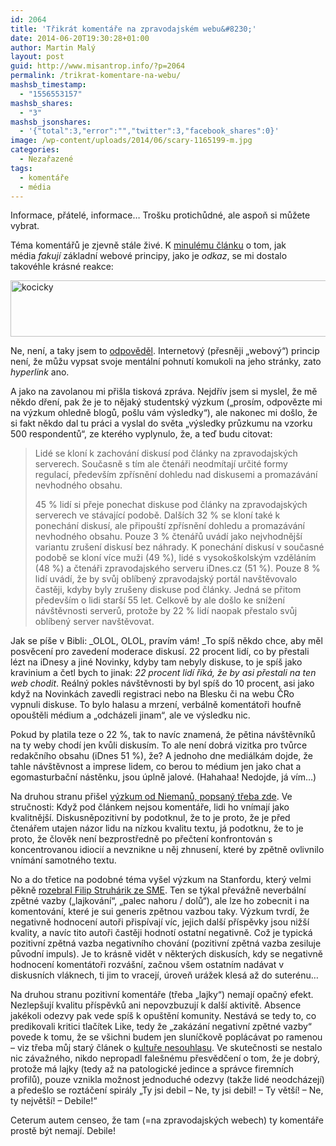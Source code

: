 ```yaml
---
id: 2064
title: 'Třikrát komentáře na zpravodajském webu&#8230;'
date: 2014-06-20T19:30:28+01:00
author: Martin Malý
layout: post
guid: http://www.misantrop.info/?p=2064
permalink: /trikrat-komentare-na-webu/
mashsb_timestamp:
  - "1556553157"
mashsb_shares:
  - "3"
mashsb_jsonshares:
  - '{"total":3,"error":"","twitter":3,"facebook_shares":0}'
image: /wp-content/uploads/2014/06/scary-1165199-m.jpg
categories:
  - Nezařazené
tags:
  - komentáře
  - média
---
```

Informace, přátelé, informace&#8230; Trošku protichůdné, ale aspoň si můžete vybrat.

<!--more-->

Téma komentářů je zjevně stále živé. K [minulému článku](http://www.misantrop.info/online-media-a-odkazy-kapitola-68/ "Online média a odkazy, kapitola 68") o tom, jak média _fakují_ základní webové principy, jako je _odkaz_, se mi dostalo takovéhle krásné reakce:

[<img class="aligncenter size-full wp-image-2065" src="http://www.misantrop.info/wp-content/uploads/2014/06/kocicky.png" alt="kocicky" width="577" height="90" srcset="https://www.misantrop.info/wp-content/uploads/2014/06/kocicky.png 577w, https://www.misantrop.info/wp-content/uploads/2014/06/kocicky-200x31.png 200w, https://www.misantrop.info/wp-content/uploads/2014/06/kocicky-500x77.png 500w" sizes="(max-width: 577px) 100vw, 577px" />](http://www.misantrop.info/wp-content/uploads/2014/06/kocicky.png)

Ne, není, a taky jsem to [odpověděl](https://twitter.com/adent/status/477335417021161472). Internetový (přesněji &#8222;webový&#8220;) princip není, že můžu vypsat svoje mentální pohnutí komukoli na jeho stránky, zato _hyperlink_ ano.

A jako na zavolanou mi přišla tisková zpráva. Nejdřív jsem si myslel, že mě někdo dření, pak že je to nějaký studentský výzkum (&#8222;prosím, odpovězte mi na výzkum ohledně blogů, pošlu vám výsledky&#8220;), ale nakonec mi došlo, že si fakt někdo dal tu práci a vyslal do světa &#8222;výsledky průzkumu na vzorku 500 respondentů&#8220;, ze kterého vyplynulo, že, a teď budu citovat:

> Lidé se kloní k zachování diskusí pod články na zpravodajských serverech. Současně s tím ale čtenáři neodmítají určité formy regulací, především zpřísnění dohledu nad diskusemi a promazávání nevhodného obsahu.
> 
> 45 % lidí si přeje ponechat diskuse pod články na zpravodajských serverech ve stávající podobě. Dalších 32 % se kloní také k ponechání diskusí, ale připouští zpřísnění dohledu a promazávání nevhodného obsahu. Pouze 3 % čtenářů uvádí jako nejvhodnější variantu zrušení diskusí bez náhrady. K ponechání diskusí v současné podobě se kloní více muži (49 %), lidé s vysokoškolským vzděláním (48 %) a čtenáři zpravodajského serveru iDnes.cz (51 %). Pouze 8 % lidí uvádí, že by svůj oblíbený zpravodajský portál navštěvovalo častěji, kdyby byly zrušeny diskuse pod články. Jedná se přitom především o lidi starší 55 let. Celkově by ale došlo ke snížení návštěvnosti serverů, protože by 22 % lidí naopak přestalo svůj oblíbený server navštěvovat.

Jak se píše v Bibli: _OLOL, OLOL, pravím vám! _To spíš někdo chce, aby měl posvěcení pro zavedení moderace diskusí. 22 procent lidí, co by přestali lézt na iDnesy a jiné Novinky, kdyby tam nebyly diskuse, to je spíš jako kravinium a četl bych to jinak: _22 procent lidí říká, že by asi přestali na ten web chodit_. Reálný pokles návštěvnosti by byl spíš do 10 procent, asi jako když na Novinkách zavedli registraci nebo na Blesku či na webu ČRo vypnuli diskuse. To bylo halasu a mrzení, verbálně komentátoři houfně opouštěli médium a &#8222;odcházeli jinam&#8220;, ale ve výsledku nic.

Pokud by platila teze o 22 %, tak to navíc znamená, že pětina návštěvníků na ty weby chodí jen kvůli diskusím. To ale není dobrá vizitka pro tvůrce redakčního obsahu (iDnes 51 %), že? A jednoho dne mediálkám dojde, že tahle návštěvnost a imprese lidem, co berou to médium jen jako chat a egomasturbační nástěnku, jsou úplně jalové. (Hahahaa! Nedojde, já vím&#8230;)

Na druhou stranu přišel [výzkum od Niemanů, popsaný třeba zde](http://www.theatlantic.com/technology/archive/2014/06/internet-comments-and-perceptions-of-quality/371862/). Ve stručnosti: Když pod článkem nejsou komentáře, lidi ho vnímají jako kvalitnější. Diskusněpozitivní by podotknul, že to je proto, že je před čtenářem utajen názor lidu na nízkou kvalitu textu, já podotknu, že to je proto, že člověk není bezprostředně po přečtení konfrontován s koncentrovanou idiocií a nevznikne u něj zhnusení, které by zpětně ovlivnilo vnímání samotného textu.

No a do třetice na podobné téma vyšel výzkum na Stanfordu, který velmi pěkně [rozebral Filip Struhárik ze SME](http://struharik.blog.sme.sk/c/357431/chceli-by-ste-na-facebooku-tlacidlo-nepaci-sa-mi-to-len-to-nie.html). Ten se týkal převážně neverbální zpětné vazby (&#8222;lajkování&#8220;, &#8222;palec nahoru / dolů&#8220;), ale lze ho zobecnit i na komentování, které je sui generis zpětnou vazbou taky. Výzkum tvrdí, že negativně hodnocení autoři přispívají víc, jejich další příspěvky jsou nižší kvality, a navíc tito autoři častěji hodnotí ostatní negativně. Což je typická pozitivní zpětná vazba negativního chování (pozitivní zpětná vazba zesiluje původní impuls). Je to krásně vidět v některých diskusích, kdy se negativně hodnocení komentátoři rozvášní, začnou všem ostatním nadávat v diskusních vláknech, ti jim to vracejí, úroveň urážek klesá až do suterénu&#8230;

Na druhou stranu pozitivní komentáře (třeba &#8222;lajky&#8220;) nemají opačný efekt. Nezlepšují kvalitu příspěvků ani nepovzbuzují k další aktivitě. Absence jakékoli odezvy pak vede spíš k opuštění komunity. Nestává se tedy to, co predikovali kritici tlačítek Like, tedy že &#8222;zakázání negativní zpětné vazby&#8220; povede k tomu, že se všichni budem jen sluníčkově poplácávat po ramenou &#8211; viz třeba můj starý článek o [kultuře nesouhlasu](http://www.misantrop.info/kultura-nesouhlasu). Ve skutečnosti se nestalo nic závažného, nikdo nepropadl falešnému přesvědčení o tom, že je dobrý, protože má lajky (tedy až na patologické jedince a správce firemních profilů), pouze vznikla možnost jednoduché odezvy (takže lidé neodcházejí) a předešlo se roztáčení spirály &#8222;Ty jsi debil &#8211; Ne, ty jsi debil! &#8211; Ty větší! &#8211; Ne, ty největší! &#8211; Debile!&#8220;

Ceterum autem censeo, že tam (=na zpravodajských webech) ty komentáře prostě být nemají. Debile!